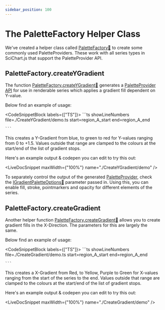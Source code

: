 ```yaml
---
sidebar_position: 100
---
```


# The PaletteFactory Helper Class

We've created a helper class called [PaletteFactory:blue_book:](https://www.scichart.com/documentation/js/current/typedoc/classes/palettefactory.html) to create some commonly used PaletteProviders. These work with all series types in SciChart.js that support the PaletteProvider API.

PaletteFactory.createYGradient
------------------------------

The function [PaletteFactory.createYGradient:blue_book:](https://www.scichart.com/documentation/js/current/typedoc/classes/palettefactory.html#createygradient) generates a [PaletteProvider API](/docs/2d-charts/chart-types/palette-provider-api/palette-provider-api-overview) for use in renderable series which applies a gradient fill dependent on Y-value.

Below find an example of usage:

<CodeSnippetBlock labels={["TS"]}>
    ```ts showLineNumbers file=./CreateYGradient/demo.ts start=region_A_start end=region_A_end

    ```
</CodeSnippetBlock>

This creates a Y-Gradient from blue, to green to red for Y-values ranging from 0 to +1.5. Values outside that range are clamped to the colours at the start/end of the list of gradient stops.

Here's an example output & codepen you can edit to try this out: 

<LiveDocSnippet maxWidth={"100%"} name="./CreateYGradient/demo" />

To separately control the output of the generated [PaletteProvider](/docs/2d-charts/chart-types/palette-provider-api/palette-provider-api-overview), check the [IGradientPaletteOptions:blue_book:](https://www.scichart.com/documentation/js/current/typedoc/interfaces/igradientpaletteoptions.html) parameter passed in. Using this, you can enable fill, stroke, pointmarkers and opacity for different elements of the series.

PaletteFactory.createGradient
-----------------------------

Another helper function [PaletteFactory.createGradient:blue_book:](https://www.scichart.com/documentation/js/current/typedoc/classes/palettefactory.html#creategradient) allows you to create gradient fills in the X-Direction. The parameters for this are largely the same.

Below find an example of usage:

<CodeSnippetBlock labels={["TS"]}>
    ```ts showLineNumbers file=./CreateGradient/demo.ts start=region_A_start end=region_A_end

    ```
</CodeSnippetBlock>

This creates a X-Gradient from Red, to Yellow, Purple to Green for X-values ranging from the start of the series to the end. Values outside that range are clamped to the colours at the start/end of the list of gradient stops.

Here's an example output & codepen you can edit to try this out: 

<LiveDocSnippet maxWidth={"100%"} name="./CreateGradient/demo" />

